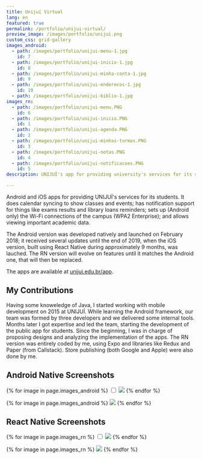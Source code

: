```yaml
---
title: Unijuí Virtual
lang: en
featured: true
permalink: /portfolio/unijui-virtual/
preview_image: /images/portfolio/unijui.png
custom_css: grid-gallery
images_android:
  - path: /images/portfolio/unijui-menu-1.jpg
    id: 7
  - path: /images/portfolio/unijui-inicio-1.jpg
    id: 8
  - path: /images/portfolio/unijui-minha-conta-1.jpg
    id: 9
  - path: /images/portfolio/unijui-enderecos-1.jpg
    id: 10
  - path: /images/portfolio/unijui-biblio-1.jpg
images_rn:
  - path: /images/portfolio/unijui-menu.PNG
    id: 6
  - path: /images/portfolio/unijui-inicio.PNG
    id: 1
  - path: /images/portfolio/unijui-agenda.PNG
    id: 2
  - path: /images/portfolio/unijui-minhas-turmas.PNG
    id: 3
  - path: /images/portfolio/unijui-notas.PNG
    id: 4
  - path: /images/portfolio/unijui-notificacoes.PNG
    id: 5
description: UNIJUÍ's app for providing university's services for its students.

---
```


Android and iOS apps for providing UNIJUÍ's services for its students. It does calendar syncing to show classes and events; has notification support for things like exams results and library loans reminders; sets up (Android only) the Wi-Fi connections of the campus (WPA2 Enterprise); and allows viewing important academic data.

The Android version was developed natively and launched on February 2018; it received several updates until the end of 2019, when the iOS version, built using React Native during approximately 9 months, was lauched. The RN version will evolve on features until it matches the Android one, that will then be replaced.

The apps are available at [unijui.edu.br/app](https://www.unijui.edu.br/app).

## My Contributions

Having some knoweledge of Java, I started working with mobile development on 2015 at UNIJUÍ. While learning the Android framework, our team was formed by three developers and we delivered some internal tools. Months later I got expertise and led the team, starting the development of the public app for students. Since the beginning, I was in charge of proposing designs and analyzing the implementation of the apps. The RN version was entirely coded by me, using Expo and libraries like Redux and Paper (from Callstack). Store publishing (both Google and Apple) were also done by me.

## Android Native Screenshots

{% for image in page.images_android %}
<input type="checkbox" id="pic-{{ image.id }}"/>
<label for="pic-{{ image.id }}" class="lightbox"><img src="{{ image.path }}"/></label>
{% endfor %}

<div class="grid">  
	{% for image in page.images_android %}
	<label for="pic-{{ image.id }}" class="grid-item"><img src="{{ image.path }}"/></label>
	{% endfor %}
</div>

## React Native Screenshots

{% for image in page.images_rn %}
<input type="checkbox" id="pic-{{ image.id }}"/>
<label for="pic-{{ image.id }}" class="lightbox"><img src="{{ image.path }}"/></label>
{% endfor %}

<div class="grid">  
	{% for image in page.images_rn %}
	<label for="pic-{{ image.id }}" class="grid-item"><img src="{{ image.path }}"/></label>
	{% endfor %}
</div>